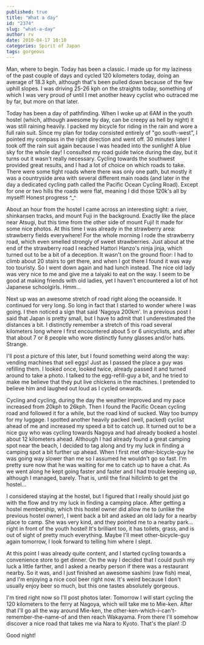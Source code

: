 ```yaml
---
published: true
title: "What a day"
id: "2374"
slug: "what-a-day"
author: rv
date: 2010-04-17 10:10
categories: Spirit of Japan
tags: gorgeous
---
```

Man, where to begin. Today has been a classic. I made up for my laziness of the past couple of days and cycled 120 kilometers today, doing an average of 18.3 kph, although that's been pulled down because of the few uphill slopes. I was driving 25-26 kph on the straights today, something of which I was very proud of until I met another heavy cyclist who outraced me by far, but more on that later.

Today has been a day of pathfinding. When I woke up at 6AM in the youth hostel (which, although awesome by day, can be creepy as hell by night) it was still raining heavily. I packed my bicycle for riding in the rain and wore a full rain suit. Since my plan for today consisted entirely of "go south-west", I pointed my compass in the right direction and went off. 30 minutes later I took off the rain suit again because I was headed into the sunlight! A blue sky for the whole day! I consulted my road guide twice during the day, but it turns out it wasn't really necessary. Cycling towards the southwest provided great results, and I had a lot of choice on which roads to take. There were some tight roads where there was only one path, but mostly it was a countryside area with several different main roads (and later in the day a dedicated cycling path called the Pacific Ocean Cycling Road). Except for one or two hills the roads were flat, meaning I did those 120k's all by myself! Honest progress ^_^

About an hour from the hostel I came across an interesting sight: a river, shinkansen tracks, and mount Fuji in the background. Exactly like the place near Atsugi, but this time from the other side of mount Fuji! It made for some nice photos. At this time I was already in the strawberry area: strawberry fields everywhere! For the whole morning I rode the strawberry road, which even smelled strongly of sweet strawberries. Just about at the end of the strawberry road I reached Hattori Hanzo's ninja jinja, which turned out to be a bit of a deception. It wasn't on the ground floor: I had to climb about 20 stairs to get there, and when I got there I found it was way too touristy. So I went down again and had lunch instead. The nice old lady was very nice to me and give me a taiyaki to eat on the way. I seem to be good at making friends with old ladies, yet I haven't encountered a lot of hot Japanese schoolgirls. Hmm...

Next up was an awesome stretch of road right along the oceanside. It continued for very long. So long in fact that I started to wonder where I was going. I then noticed a sign that said 'Nagoya 200km'. In a previous post I said that Japan is pretty small, but I have to admit that I underestimated the distances a bit. I distinctly remember a stretch of this road several kilometers long where I first encountered about 5 or 6 unicyclists, and after that about 7 or 8 people who wore distinctly funny glasses and/or hats. Strange.

I'll post a picture of this later, but I found something weird along the way: vending machines that sell eggs! Just as I passed the place a guy was refilling them. I looked once, looked twice, already passed it and turned around to take a photo. I talked to the egg-refill-guy a bit, and he tried to make me believe that they put live chickens in the machines. I pretended to believe him and laughed out loud as I cycled onwards.

Cycling and cycling, during the day the weather improved and my pace increased from 20kph to 26kph. Then I found the Pacific Ocean cycling road and followed it for a while, but the road kind of sucked. Way too bumpy for my luggage. I spotted another heavily packed (well, packed) cyclist ahead of me and increased my speed a bit to catch up. It turned out to be a nice guy who was cycling towards Nagoya and had already booked a hostel about 12 kilometers ahead. Although I had already found a great camping spot near the beach, I decided to tag along and try my luck in finding a camping spot a bit further up ahead. When I first met other-bicycle-guy he was going way slower than me so I assumed he wouldn't go so fast. I'm pretty sure now that he was waiting for me to catch up to have a chat. As we went along he kept going faster and faster and I had trouble keeping up, although I managed, barely. That is, until the final hillclimb to get the hostel...

I considered staying at the hostel, but I figured that I really should just go with the flow and try my luck in finding a camping place. After getting a hostel membership, which this hostel owner did allow me to (unlike the previous hostel owner), I went back a bit and asked an old lady for a nearby place to camp. She was very kind, and they pointed me to a nearby park... right in front of the youth hostel! It's brilliant too, it has toilets, grass, and is out of sight of pretty much everything. Maybe I'll meet other-bicycle-guy again tomorrow, I look forward to telling him where I slept.

At this point I was already quite content, and I started cycling towards a convenience store to get dinner. On the way I decided that I could push my luck a little farther, and I asked a nearby person if there was a restaurant nearby. So it was, and I just finished an awesome sashimi (raw fish) meal, and I'm enjoying a nice cool beer right now. It's weird because I don't usually enjoy beer so much, but this one tastes absolutely gorgeous.

I'm tired right now so I'll post photos later. Tomorrow I will start cycling the 120 kilometers to the ferry at Nagoya, which will take me to Mie-ken. After that I'll go all the way around Mie-ken, the other-ken-which-i-can't-remember-the-name-of and then reach Wakayama. From there I'll somehow discover a nice road that takes me via Nara to Kyoto. That's the plan! :D

Good night!